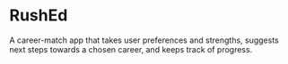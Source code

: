 # RushEd
A career-match app that takes user preferences and strengths, suggests next steps towards a chosen career, and keeps track of progress.
